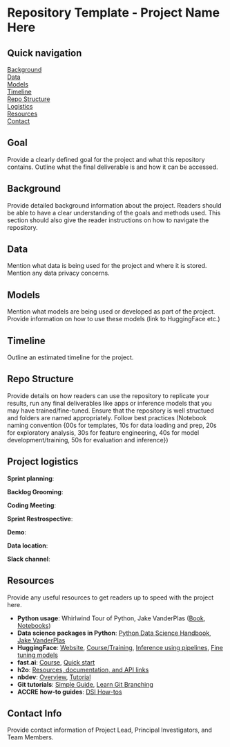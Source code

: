 # Repository Template - Project Name Here

## Quick navigation
[Background](#background)  
[Data](#data)  
[Models](#models)  
[Timeline](#timeline)  
[Repo Structure](#repo-structure)  
[Logistics](#project-logistics)  
[Resources](#resources)  
[Contact](#contact-info)

## Goal

Provide a clearly defined goal for the project and what this repository contains. Outline what the final deliverable is and how it can be accessed.

## Background  

Provide detailed background information about the project. Readers should be able to have a clear understanding of the goals and methods used. This section should also give the reader instructions on how to navigate the repository. 

## Data

Mention what data is being used for the project and where it is stored. Mention any data privacy concerns. 

## Models

Mention what models are being used or developed as part of the project. Provide information on how to use these models (link to HuggingFace etc.)

## Timeline

Outline an estimated timeline for the project. 

## Repo Structure 

Provide details on how readers can use the repository to replicate your results, run any final deliverables like apps or inference models that you may have trained/fine-tuned. Ensure that the repository is well structued and folders are named appropriately. Follow best practices (Notebook naming convention {00s for templates, 10s for data loading and prep, 20s for exploratory analysis, 30s for feature engineering, 40s for model development/training, 50s for evaluation and inference})

## Project logistics

**Sprint planning**:  

**Backlog Grooming**:

**Coding Meeting**: 

**Sprint Restrospective**: 

**Demo**:  

**Data location**: 

**Slack channel**: 

## Resources 

Provide any useful resources to get readers up to speed with the project here. 

* **Python usage**: Whirlwind Tour of Python, Jake VanderPlas ([Book](https://learning.oreilly.com/library/view/a-whirlwind-tour/9781492037859/), [Notebooks](https://github.com/jakevdp/WhirlwindTourOfPython))
* **Data science packages in Python**: [Python Data Science Handbook, Jake VanderPlas](https://jakevdp.github.io/PythonDataScienceHandbook/) 
* **HuggingFace**: [Website](https://huggingface.co/transformers/index.html), [Course/Training](https://huggingface.co/course/chapter1), [Inference using pipelines](https://huggingface.co/transformers/task_summary.html), [Fine tuning models](https://huggingface.co/transformers/training.html)
* **fast.ai**: [Course](https://course.fast.ai/), [Quick start](https://docs.fast.ai/quick_start.html)
* **h2o**: [Resources, documentation, and API links](https://docs.h2o.ai/#h2o)
* **nbdev**: [Overview](https://nbdev.fast.ai/), [Tutorial](https://nbdev.fast.ai/tutorial.html)
* **Git tutorials**: [Simple Guide](https://rogerdudler.github.io/git-guide/), [Learn Git Branching](https://learngitbranching.js.org/?locale=en_US)
* **ACCRE how-to guides**: [DSI How-tos](https://github.com/vanderbilt-data-science/how-tos)  

## Contact Info

Provide contact information of Project Lead, Principal Investigators, and Team Members.
